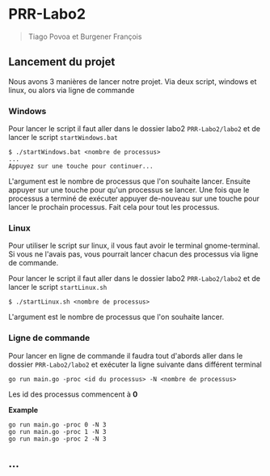 # PRR-Labo2

> Tiago Povoa et Burgener François

## Lancement du projet

Nous avons 3 manières de lancer notre projet. Via deux script, windows et linux, ou alors via ligne de commande

### Windows

Pour lancer le script il faut aller dans le dossier labo2 ``PRR-Labo2/labo2`` et de lancer le script ``startWindows.bat``

```
$ ./startWindows.bat <nombre de processus>
...
Appuyez sur une touche pour continuer...
```

L'argument est le nombre de processus que l'on souhaite lancer. Ensuite appuyer sur une touche pour qu'un processus se lancer. Une fois que le processus a terminé de exécuter appuyer de-nouveau sur une touche pour lancer le prochain processus. Fait cela pour tout les processus.

### Linux

Pour utiliser le script sur linux, il vous faut avoir le terminal gnome-terminal. Si vous ne l'avais pas, vous pourrait lancer chacun des processus via ligne de commande.

Pour lancer le script il faut aller dans le dossier labo2 ``PRR-Labo2/labo2`` et de lancer le script ``startLinux.sh``

```
$ ./startLinux.sh <nombre de processus>
```

L'argument est le nombre de processus que l'on souhaite lancer.

### Ligne de commande

Pour lancer en ligne de commande il faudra tout d'abords aller dans le dossier ``PRR-Labo2/labo2`` et exécuter la ligne suivante dans différent terminal

```
go run main.go -proc <id du processus> -N <nombre de processus>
```

Les id des processus commencent à **0**

**Example**

```
go run main.go -proc 0 -N 3
go run main.go -proc 1 -N 3
go run main.go -proc 2 -N 3
```

## ...



